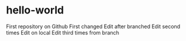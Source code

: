 # hello-world
First repository on Github
First changed
Edit after branched
Edit second times
Edit on local
Edit third times from branch
